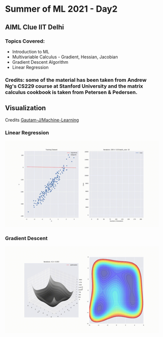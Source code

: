 # Summer of ML 2021 - Day2
## AIML Clue IIT Delhi

### Topics Covered: 
* Introduction to ML
* Multivariable Calculus - Gradient, Hessian, Jacobian
* Gradient Descent Algorithm
* Linear Regression

### Credits: some of the material has been taken from Andrew Ng's CS229 course at Stanford University and the matrix calculus cookbook is taken from Petersen & Pedersen.

## Visualization
Credits [Gautam-J/Machine-Learning](https://github.com/Gautam-J/Machine-Learning/)

### Linear Regression

![](./plots/LinearRegression.gif)

### Gradient Descent
![](./plots/GradientDescent3D.gif)
